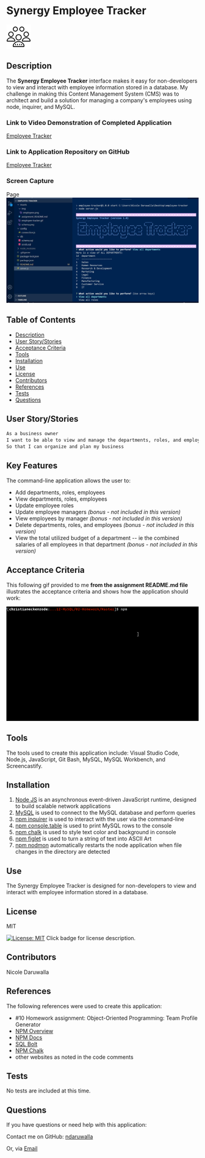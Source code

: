 # Synergy Employee Tracker
![Employees](Assets/img/employees.png)
<!-- image credit: this image is from icons8-->

  ## Description
  The **Synergy Employee Tracker** interface makes it easy for non-developers to view and interact with employee information stored in a database. My challenge in making this Content Management System (CMS) was to architect and build a solution for managing a company's employees using node, inquirer, and MySQL.

  ### Link to Video Demonstration of Completed Application 
  [Employee Tracker](https://youtu.be/cX7nKoXpoBo/)
  <!-- enter youtube link after recording -->

  ### Link to Application Repository on GitHub 
  [Employee Tracker](https://github.com/NDaruwalla/employee-tracker)

  ### Screen Capture
  Page
  ![Employee Tracker](Assets/img/employee-tracker.jpg)


  ## Table of Contents
  - [Description](#description)
  - [User Story/Stories](#story)
  - [Acceptance Criteria](#criteria)
  - [Tools](#tools)
  - [Installation](#installation)
  - [Use](#use)
  - [License](#license)
  - [Contributors](#contributors)
  - [References](#references)
  - [Tests](#tests)
  - [Questions](#questions)

  ## User Story/Stories
  ```md
  As a business owner
  I want to be able to view and manage the departments, roles, and employees in my company
  So that I can organize and plan my business
  ```

  ## Key Features
 
  The command-line application allows the user to:
  - Add departments, roles, employees
  - View departments, roles, employees
  - Update employee roles
  - Update employee managers *(bonus - not included in this version)*
  - View employees by manager *(bonus - not included in this version)*
  - Delete departments, roles, and employees *(bonus - not included in this version)*
  - View the total utilized budget of a department -- ie the combined salaries of all employees in that department *(bonus - not included in this version)*
  
  ## Acceptance Criteria
   This following gif provided to me **from the assignment README.md file** illustrates the acceptance criteria and shows how the application should work:
   
   ![Sample Employee Tracker Provided With Assignment](Assets/employee-tracker.gif)

  ## Tools
  The tools used to create this application include: Visual Studio Code, Node.js, JavaScript, Git Bash, MySQL, MySQL Workbench, and Screencastify.

  ## Installation

  1. [Node JS](https://nodejs.org/en/download/) is an asynchronous event-driven JavaScript runtime, designed to build scalable network applications
  2. [MySQL](https://www.npmjs.com/package/mysql) is used to connect to the MySQL database and perform queries
  3. [npm inquirer](https://www.npmjs.com/package/inquirer/v/0.2.3) is used to interact with the user via the command-line
  4. [npm console.table](https://www.npmjs.com/package/console.table) is used to print MySQL rows to the console
  5. [npm chalk](https://www.npmjs.com/package/chalk) is used to style text color and background in console
  6. [npm figlet](https://www.npmjs.com/package/figlet) is used to turn a string of text into ASCII Art
  7. [npm nodmon](https://www.npmjs.com/package/nodemon) automatically restarts the node application when file changes in the directory are detected
 

  ## Use
  The Synergy Employee Tracker is designed for non-developers to view and interact with employee information stored in a database.

  ## License
  MIT
  
  [![License: MIT](https://img.shields.io/badge/License-MIT-yellow.svg)](https://opensource.org/licenses/MIT)  Click badge for license description.
  
  ## Contributors
  Nicole Daruwalla 

  ## References
  The following references were used to create this application: 
  * #10 Homework assignment: Object-Oriented Programming: Team Profile Generator
  * [NPM Overview](https://www.npmjs.com/)
  * [NPM Docs](https://docs.npmjs.com/)
  * [SQL Bolt](https://sqlbolt.com/)
  * [NPM Chalk](https://www.youtube.com/watch?v=czsc2rsS3NY)
  * other websites as noted in the code comments


  ## Tests
  No tests are included at this time.

  ## Questions
  If you have questions or need help with this application:

  Contact me on GitHub:
  [ndaruwalla](https://github.com/ndaruwalla)
 
  Or, via [Email](mailto:nicole.daruwalla@gmail.com)


